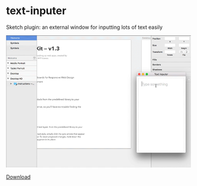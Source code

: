 # text-inputer
Sketch plugin: an external window for inputting lots of text easily

![](./record.gif)

[Download](https://github.com/lenuxo/text-inputer/releases)
